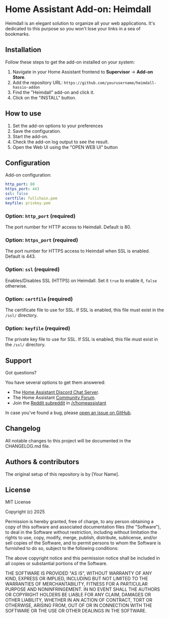 # Home Assistant Add-on: Heimdall

Heimdall is an elegant solution to organize all your web applications. It's dedicated to this purpose so you won't lose your links in a sea of bookmarks.

## Installation

Follow these steps to get the add-on installed on your system:

1. Navigate in your Home Assistant frontend to **Supervisor** → **Add-on Store**.
2. Add the repository URL: `https://github.com/yourusername/heimdall-hassio-addon`
3. Find the "Heimdall" add-on and click it.
4. Click on the "INSTALL" button.

## How to use

1. Set the add-on options to your preferences
2. Save the configuration.
3. Start the add-on.
4. Check the add-on log output to see the result.
5. Open the Web UI using the "OPEN WEB UI" button

## Configuration

Add-on configuration:

```yaml
http_port: 80
https_port: 443
ssl: false
certfile: fullchain.pem
keyfile: privkey.pem
```

### Option: `http_port` (required)

The port number for HTTP access to Heimdall. Default is 80.

### Option: `https_port` (required)

The port number for HTTPS access to Heimdall when SSL is enabled. Default is 443.

### Option: `ssl` (required)

Enables/Disables SSL (HTTPS) on Heimdall. Set it `true` to enable it, `false` otherwise.

### Option: `certfile` (required)

The certificate file to use for SSL. If SSL is enabled, this file must exist in the `/ssl/` directory.

### Option: `keyfile` (required)

The private key file to use for SSL. If SSL is enabled, this file must exist in the `/ssl/` directory.

## Support

Got questions?

You have several options to get them answered:

- The [Home Assistant Discord Chat Server][discord].
- The Home Assistant [Community Forum][forum].
- Join the [Reddit subreddit][reddit] in [/r/homeassistant][reddit]

In case you've found a bug, please [open an issue on GitHub][issue].

[discord]: https://discord.gg/c5DvZ4e
[forum]: https://community.home-assistant.io
[issue]: https://github.com/yourusername/heimdall-hassio-addon/issues
[reddit]: https://reddit.com/r/homeassistant
[repository]: https://github.com/yourusername/heimdall-hassio-addon

## Changelog

All notable changes to this project will be documented in the CHANGELOG.md file.

## Authors & contributors

The original setup of this repository is by [Your Name].

## License

MIT License

Copyright (c) 2025

Permission is hereby granted, free of charge, to any person obtaining a copy
of this software and associated documentation files (the "Software"), to deal
in the Software without restriction, including without limitation the rights
to use, copy, modify, merge, publish, distribute, sublicense, and/or sell
copies of the Software, and to permit persons to whom the Software is
furnished to do so, subject to the following conditions:

The above copyright notice and this permission notice shall be included in all
copies or substantial portions of the Software.

THE SOFTWARE IS PROVIDED "AS IS", WITHOUT WARRANTY OF ANY KIND, EXPRESS OR
IMPLIED, INCLUDING BUT NOT LIMITED TO THE WARRANTIES OF MERCHANTABILITY,
FITNESS FOR A PARTICULAR PURPOSE AND NONINFRINGEMENT. IN NO EVENT SHALL THE
AUTHORS OR COPYRIGHT HOLDERS BE LIABLE FOR ANY CLAIM, DAMAGES OR OTHER
LIABILITY, WHETHER IN AN ACTION OF CONTRACT, TORT OR OTHERWISE, ARISING FROM,
OUT OF OR IN CONNECTION WITH THE SOFTWARE OR THE USE OR OTHER DEALINGS IN THE
SOFTWARE.
